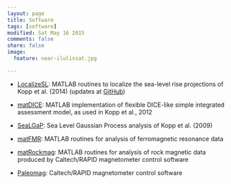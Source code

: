 ```yaml
---
layout: page
title: Software
tags: [software]
modified: Sat May 16 2015
comments: false
share: false
image:
  feature: near-ilulissat.jpg

---
```


* [LocalizeSL](https://zenodo.org/record/15507/): MATLAB routines to localize the sea-level rise projections of Kopp et al. (2014) (updates at [GitHub](https://github.com/bobkopp/LocalizeSL))

* [matDICE](code/matDICE_1.0.zip): MATLAB implementation of flexible DICE-like simple integrated assessment model, as used in Kopp et al., 2012

* [SeaLGaP](code/SeaLGaP-2.0.zip): Sea Level Gaussian Process analysis of Kopp et al. (2009)

* [matFMR](http://resolver.caltech.edu/CaltechETD:etd-04122007-135320): MATLAB routines for analysis of ferromagnetic resonance data

* [matRockmag](http://resolver.caltech.edu/CaltechETD:etd-04122007-135320): MATLAB routines for analysis of rock magnetic data produced by Caltech/RAPID magnetometer control software

* [Paleomag](http://sourceforge.net/projects/paleomag/): Caltech/RAPID magnetometer control software


